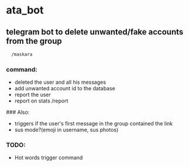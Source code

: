 # ata_bot
## telegram bot to delete unwanted/fake accounts from the group
```bash
  /maskara
```
### command:
<ul>
  <li>deleted the user and all his messages</li>
  <li>add unwanted account id to the database</li>
  <li>report the user</li>
  <li>report on stats /report</li>
</ul>
### Also:
<ul>
  <li>triggers if the user's first message in the group contained the link</li>
  <li>sus mode?(emoji in username, sus photos)</li>
</ul>

### TODO:

<ul>
  <li>Hot words trigger command</li>
</ul>
